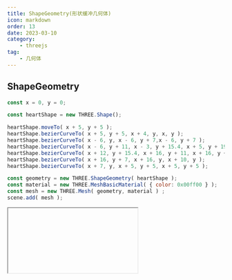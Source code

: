 ```yaml
---
title: ShapeGeometry(形状缓冲几何体)
icon: markdown
order: 13
date: 2023-03-10
category:
    - threejs
tag:
    - 几何体
---
```


## ShapeGeometry

```js
const x = 0, y = 0;

const heartShape = new THREE.Shape();

heartShape.moveTo( x + 5, y + 5 );
heartShape.bezierCurveTo( x + 5, y + 5, x + 4, y, x, y );
heartShape.bezierCurveTo( x - 6, y, x - 6, y + 7,x - 6, y + 7 );
heartShape.bezierCurveTo( x - 6, y + 11, x - 3, y + 15.4, x + 5, y + 19 );
heartShape.bezierCurveTo( x + 12, y + 15.4, x + 16, y + 11, x + 16, y + 7 );
heartShape.bezierCurveTo( x + 16, y + 7, x + 16, y, x + 10, y );
heartShape.bezierCurveTo( x + 7, y, x + 5, y + 5, x + 5, y + 5 );

const geometry = new THREE.ShapeGeometry( heartShape );
const material = new THREE.MeshBasicMaterial( { color: 0x00ff00 } );
const mesh = new THREE.Mesh( geometry, material ) ;
scene.add( mesh );
```

<IFrame url="https://luotainxu-demo.netlify.app/#/threejs/shapeGeometry"/>

## 构造器

### shapes : Array

一个单独的shape，或者一个包含形状的Array

### curveSegments : Integer

每一个形状的分段数，默认值为12

## 属性

共有属性请参见其基类[BufferGeometry](/threejs/几何体/BufferGeometry.md)

### .parameters : Object

一个包含着构造函数中每个参数的对象。在对象实例化之后，对该属性的任何修改都不会改变这个几何体

## 方法

共有方法请参见其基类[BufferGeometry](/threejs/几何体/BufferGeometry.md)
